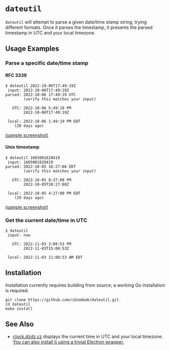 # `dateutil`

`dateutil` will attempt to parse a given date/time stamp string, trying different formats. Once it parses the timestamp, it presents the parsed timestamp in UTC and your local timezone.

## Usage Examples

### Parse a specific date/time stamp

#### RFC 3339

```
$ dateutil 2022-10-06T17:49:19Z
 input:	2022-10-06T17:49:19Z
parsed:	2022-10-06 17:49:19 UTC
       	(verify this matches your input)

   UTC:	2022-10-06 5:49:19 PM
       	2022-10-06T17:49:19Z

 local:	2022-10-06 1:49:19 PM EDT
	(28 days ago)
```

[(sample screenshot)](https://github.com/cdzombak/dateutil/blob/main/screenshots/dateutil%20-%20rfc3339%20timestamp.png)

#### Unix timestamp

```
$ dateutil 1665001628419
 input:	1665001628419
parsed:	2022-10-05 16:27:08 EDT
       	(verify this matches your input)

   UTC:	2022-10-05 8:27:08 PM
       	2022-10-05T20:27:08Z

 local:	2022-10-05 4:27:08 PM EDT
	(29 days ago)
```

[(sample screenshot)](https://github.com/cdzombak/dateutil/blob/main/screenshots/dateutil%20-%20unix%20timestamp.png)

### Get the current date/time in UTC

```
$ dateutil
 input:	now

   UTC:	2022-11-03 3:08:53 PM
       	2022-11-03T15:08:53Z

 local:	2022-11-03 11:08:53 AM EDT
```

## Installation

Installation currently requires building from source; a working Go installation is required.

```
git clone https://github.com/cdzombak/dateutil.git
cd dateutil
make install
```

## See Also

- [clock.dzdz.cz](https://clock.dzdz.cz) displays the current time in UTC and your local timezone. [You can also install it using a trivial Electron wrapper.](https://github.com/cdzombak/clock/tree/master/app)
